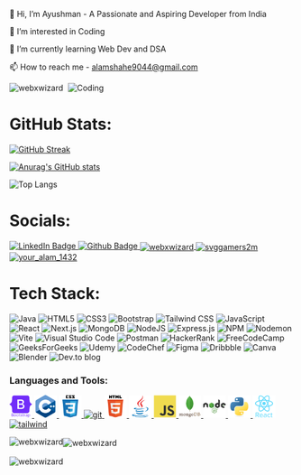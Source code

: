 
👋 Hi, I’m Ayushman - A Passionate and Aspiring Developer from India

👀 I’m interested in Coding

🌱 I’m currently learning Web Dev and DSA

📫 How to reach me - alamshahe9044@gmail.com

<img align="right" alt="Coding" width="400" 
     src="https://cdn.dribbble.com/users/1162077/screenshots/3848914/programmer.gif"> 

<p align="left">
  <img src="https://komarev.com/ghpvc/?username=webxwizard&label=Profile%20views&color=0e75b6&style=flat" 
       alt="webxwizard" /> 
</p> 

<div>

<h1>GitHub Stats:</h1>

<a href="https://git.io/streak-stats"><img src="https://streak-stats.demolab.com?user=WebXWizard&theme=dark&hide_border=false&border_radius=5" alt="GitHub Streak" /></a>


[![Anurag's GitHub stats](https://github-readme-stats.vercel.app/api?username=WebXWizard&show_icons=true&theme=dark)](https://github.com/anuraghazra/github-readme-stats)

![Top Langs](https://github-readme-stats.vercel.app/api/top-langs/?username=WebXWizard&theme=dark&layout=compact&size_weight=0.5&count_weight=0.5)

<h1>Socials:</h1>
  
  <a href="https://www.linkedin.com/in/shahe-alam-6a552b320/">
    <img src="https://img.shields.io/badge/LinkedIn-blue?style=for-the-badge&logo=linkedin&logoColor=white" alt="LinkedIn Badge"/>
  </a>
  
  <a href="https://github.com/WebXWizard">
    <img src="https://img.shields.io/badge/Github-black?logo=github&logoColor=white&style=for-the-badge" alt="Github Badge"/>
  </a>
  
  <a href="https://www.leetcode.com/webxwizard" target="blank"> 
    <img align="center" 
         src="https://raw.githubusercontent.com/rahuldkjain/github-profile-readme-generator/master/src/images/icons/Social/leet-code.svg" 
         alt="webxwizard" height="30" width="40" /> 
  </a> 

   <a href="https://www.youtube.com/c/svggamers2m" target="blank"> 
    <img align="center" 
         src="https://raw.githubusercontent.com/rahuldkjain/github-profile-readme-generator/master/src/images/icons/Social/youtube.svg" 
         alt="svggamers2m" height="30" width="40" /> 
  </a> 

   <a href="https://instagram.com/your_alam_1432" target="blank"> 
    <img align="center" 
         src="https://raw.githubusercontent.com/rahuldkjain/github-profile-readme-generator/master/src/images/icons/Social/instagram.svg" 
         alt="your_alam_1432" height="30" width="40" /> 
  </a> 
  
</div>

<div>

<h1>Tech Stack:</h1>
  
  ![Java](https://img.shields.io/badge/java-%23ED8B00.svg?style=for-the-badge&logo=openjdk&logoColor=white)
  ![HTML5](https://img.shields.io/badge/html5-%23E34F26.svg?style=for-the-badge&logo=html5&logoColor=white)
  ![CSS3](https://img.shields.io/badge/css3-%231572B6.svg?style=for-the-badge&logo=css3&logoColor=white)
  ![Bootstrap](https://img.shields.io/badge/bootstrap-%238511FA.svg?style=for-the-badge&logo=bootstrap&logoColor=white)
  ![Tailwind CSS](https://img.shields.io/badge/tailwind%20css-%2320232a.svg?style=for-the-badge&logo=tailwindcss&logoColor=%#06B6D4)
  ![JavaScript](https://img.shields.io/badge/javascript-%23323330.svg?style=for-the-badge&logo=javascript&logoColor=%23F7DF1E)
  ![React](https://img.shields.io/badge/react-%2320232a.svg?style=for-the-badge&logo=react&logoColor=%2361DAFB)
  ![Next.js](https://img.shields.io/badge/next.js-%2320232a.svg?style=for-the-badge&logo=next.js&logoColor=%#000000)
  ![MongoDB](https://img.shields.io/badge/MongoDB-%234ea94b.svg?style=for-the-badge&logo=mongodb&logoColor=white)
  ![NodeJS](https://img.shields.io/badge/node.js-6DA55F?style=for-the-badge&logo=node.js&logoColor=white)
  ![Express.js](https://img.shields.io/badge/express.js-%23404d59.svg?style=for-the-badge&logo=express&logoColor=%2361DAFB)
  ![NPM](https://img.shields.io/badge/NPM-%23CB3837.svg?style=for-the-badge&logo=npm&logoColor=white)
  ![Nodemon](https://img.shields.io/badge/NODEMON-%23323330.svg?style=for-the-badge&logo=nodemon&logoColor=%BBDEAD)
  ![Vite](https://img.shields.io/badge/vite-%23646CFF.svg?style=for-the-badge&logo=vite&logoColor=white)
  ![Visual Studio Code](https://img.shields.io/badge/Visual%20Studio%20Code-0078d7.svg?style=for-the-badge&logo=visual-studio-code&logoColor=white)
  ![Postman](https://img.shields.io/badge/Postman-FF6C37?style=for-the-badge&logo=postman&logoColor=white)
  ![HackerRank](https://img.shields.io/badge/-Hackerrank-2EC866?style=for-the-badge&logo=HackerRank&logoColor=white)
  ![FreeCodeCamp](https://img.shields.io/badge/Freecodecamp-%23123.svg?&style=for-the-badge&logo=freecodecamp&logoColor=green)
  ![GeeksForGeeks](https://img.shields.io/badge/GeeksforGeeks-gray?style=for-the-badge&logo=geeksforgeeks&logoColor=35914c)
  ![Udemy](https://img.shields.io/badge/Udemy-A435F0?style=for-the-badge&logo=Udemy&logoColor=white)
  ![CodeChef](https://img.shields.io/badge/CodeChef-%23964B00.svg?style=for-the-badge&logo=CodeChef&logoColor=white)
  ![Figma](https://img.shields.io/badge/figma-%23F24E1E.svg?style=for-the-badge&logo=figma&logoColor=white)
  ![Dribbble](https://img.shields.io/badge/Dribbble-EA4C89?style=for-the-badge&logo=dribbble&logoColor=white)
  ![Canva](https://img.shields.io/badge/Canva-%2300C4CC.svg?style=for-the-badge&logo=Canva&logoColor=white)
  ![Blender](https://img.shields.io/badge/blender-%23F5792A.svg?style=for-the-badge&logo=blender&logoColor=white)
  ![Dev.to blog](https://img.shields.io/badge/dev.to-0A0A0A?style=for-the-badge&logo=dev.to&logoColor=white)
  
</div>



<h3 align="left">Languages and Tools:</h3> 
<p align="left"> 
  <a href="https://getbootstrap.com" target="_blank"> 
    <img src="https://raw.githubusercontent.com/devicons/devicon/master/icons/bootstrap/bootstrap-plain-wordmark.svg" 
         alt="bootstrap" width="40" height="40" /> 
  </a> 
  
  <a href="https://www.w3schools.com/cpp/" target="_blank"> 
    <img src="https://raw.githubusercontent.com/devicons/devicon/master/icons/cplusplus/cplusplus-original.svg" 
         alt="cplusplus" width="40" height="40" /> 
  </a> 
  
  <a href="https://www.w3schools.com/css/" target="_blank"> 
    <img src="https://raw.githubusercontent.com/devicons/devicon/master/icons/css3/css3-original-wordmark.svg" 
         alt="css3" width="40" height="40" /> 
  </a> 
  
  <a href="https://git-scm.com/" target="_blank"> 
    <img src="https://www.vectorlogo.zone/logos/git-scm/git-scm-icon.svg" 
         alt="git" width="40" height="40" /> 
  </a> 
  
  <a href="https://www.w3.org/html/" target="_blank"> 
    <img src="https://raw.githubusercontent.com/devicons/devicon/master/icons/html5/html5-original-wordmark.svg" 
         alt="html5" width="40" height="40" /> 
  </a> 
  
  <a href="https://www.java.com" target="_blank"> 
    <img src="https://raw.githubusercontent.com/devicons/devicon/master/icons/java/java-original.svg" 
         alt="java" width="40" height="40" /> 
  </a> 
  
  <a href="https://developer.mozilla.org/en-US/docs/Web/JavaScript" target="_blank"> 
    <img src="https://raw.githubusercontent.com/devicons/devicon/master/icons/javascript/javascript-original.svg" 
         alt="javascript" width="40" height="40" /> 
  </a> 
  
  <a href="https://www.mongodb.com/" target="_blank"> 
    <img src="https://raw.githubusercontent.com/devicons/devicon/master/icons/mongodb/mongodb-original-wordmark.svg" 
         alt="mongodb" width="40" height="40" /> 
  </a> 
  
  <a href="https://nodejs.org" target="_blank"> 
    <img src="https://raw.githubusercontent.com/devicons/devicon/master/icons/nodejs/nodejs-original-wordmark.svg" 
         alt="nodejs" width="40" height="40" /> 
  </a> 
  
  <a href="https://www.python.org" target="_blank"> 
    <img src="https://raw.githubusercontent.com/devicons/devicon/master/icons/python/python-original.svg" 
         alt="python" width="40" height="40" /> 
  </a> 
  
  <a href="https://reactjs.org/" target="_blank"> 
    <img src="https://raw.githubusercontent.com/devicons/devicon/master/icons/react/react-original-wordmark.svg" 
         alt="react" width="40" height="40" /> 
  </a> 
  
  <a href="https://tailwindcss.com/" target="_blank"> 
    <img src="https://www.vectorlogo.zone/logos/tailwindcss/tailwindcss-icon.svg" 
         alt="tailwind" width="40" height="40" /> 
  </a> 
</p> 

<p>
  <img align="left" 
       src="https://github-readme-stats.vercel.app/api/top-langs?username=webxwizard&show_icons=true&locale=en&layout=compact" 
       alt="webxwizard" /> 
</p> 

<p> 
  <img align="center" 
       src="https://github-readme-stats.vercel.app/api?username=webxwizard&show_icons=true&locale=en" 
       alt="webxwizard" /> 
</p> 

<p> 
  <img align="center" 
       src="https://github-readme-streak-stats.herokuapp.com/?user=webxwizard&" 
       alt="webxwizard" /> 
</p> 
